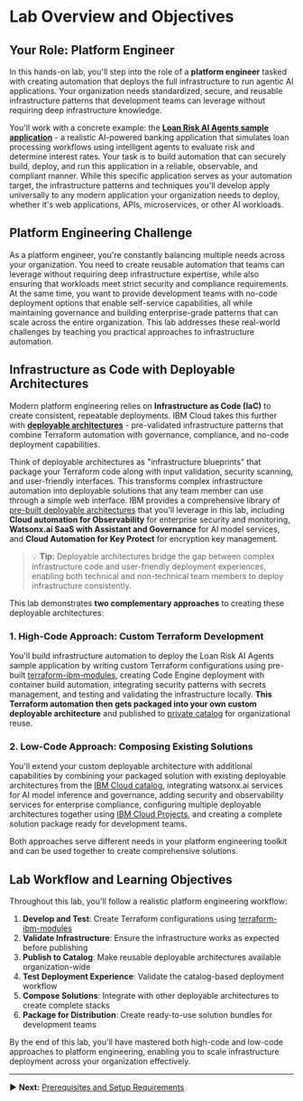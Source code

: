 # Lab Overview and Objectives

## Your Role: Platform Engineer

In this hands-on lab, you'll step into the role of a **platform engineer** tasked with creating automation that deploys the full infrastructure to run agentic AI applications. Your organization needs standardized, secure, and reusable infrastructure patterns that development teams can leverage without requiring deep infrastructure knowledge.

You'll work with a concrete example: the **[Loan Risk AI Agents sample application](https://github.com/IBM/ai-agent-for-loan-risk)** - a realistic AI-powered banking application that simulates loan processing workflows using intelligent agents to evaluate risk and determine interest rates. Your task is to build automation that can securely build, deploy, and run this application in a reliable, observable, and compliant manner. While this specific application serves as your automation target, the infrastructure patterns and techniques you'll develop apply universally to any modern application your organization needs to deploy, whether it's web applications, APIs, microservices, or other AI workloads.

## Platform Engineering Challenge

As a platform engineer, you're constantly balancing multiple needs across your organization. You need to create reusable automation that teams can leverage without requiring deep infrastructure expertise, while also ensuring that workloads meet strict security and compliance requirements. At the same time, you want to provide development teams with no-code deployment options that enable self-service capabilities, all while maintaining governance and building enterprise-grade patterns that can scale across the entire organization. This lab addresses these real-world challenges by teaching you practical approaches to infrastructure automation.

## Infrastructure as Code with Deployable Architectures

Modern platform engineering relies on **Infrastructure as Code (IaC)** to create consistent, repeatable deployments. IBM Cloud takes this further with **[deployable architectures](https://cloud.ibm.com/docs/secure-enterprise?topic=secure-enterprise-understanding-deployable-architecture)** - pre-validated infrastructure patterns that combine Terraform automation with governance, compliance, and no-code deployment capabilities.

Think of deployable architectures as "infrastructure blueprints" that package your Terraform code along with input validation, security scanning, and user-friendly interfaces. This transforms complex infrastructure automation into deployable solutions that any team member can use through a simple web interface. IBM provides a comprehensive library of [pre-built deployable architectures](https://cloud.ibm.com/catalog?category=solution&provider=IBM) that you'll leverage in this lab, including **Cloud automation for Observability** for enterprise security and monitoring, **Watsonx.ai SaaS with Assistant and Governance** for AI model services, and **Cloud Automation for Key Protect** for encryption key management.

> 💡 **Tip:** Deployable architectures bridge the gap between complex infrastructure code and user-friendly deployment experiences, enabling both technical and non-technical team members to deploy infrastructure consistently.

This lab demonstrates **two complementary approaches** to creating these deployable architectures:

### 1. High-Code Approach: Custom Terraform Development

You'll build infrastructure automation to deploy the Loan Risk AI Agents sample application by writing custom Terraform configurations using pre-built [terraform-ibm-modules](https://github.com/terraform-ibm-modules), creating Code Engine deployment with container build automation, integrating security patterns with secrets management, and testing and validating the infrastructure locally. **This Terraform automation then gets packaged into your own custom deployable architecture** and published to [private catalog](https://cloud.ibm.com/docs/account?topic=account-restrict-by-user) for organizational reuse.

### 2. Low-Code Approach: Composing Existing Solutions

You'll extend your custom deployable architecture with additional capabilities by combining your packaged solution with existing deployable architectures from the [IBM Cloud catalog](https://cloud.ibm.com/catalog?category=solution), integrating watsonx.ai services for AI model inference and governance, adding security and observability services for enterprise compliance, configuring multiple deployable architectures together using [IBM Cloud Projects](https://cloud.ibm.com/docs/secure-enterprise?topic=secure-enterprise-setup-project), and creating a complete solution package ready for development teams.

Both approaches serve different needs in your platform engineering toolkit and can be used together to create comprehensive solutions.

## Lab Workflow and Learning Objectives

Throughout this lab, you'll follow a realistic platform engineering workflow:

1. **Develop and Test**: Create Terraform configurations using [terraform-ibm-modules](https://github.com/terraform-ibm-modules)
2. **Validate Infrastructure**: Ensure the infrastructure works as expected before publishing
3. **Publish to Catalog**: Make reusable deployable architectures available organization-wide
4. **Test Deployment Experience**: Validate the catalog-based deployment workflow
5. **Compose Solutions**: Integrate with other deployable architectures to create complete stacks
6. **Package for Distribution**: Create ready-to-use solution bundles for development teams

By the end of this lab, you'll have mastered both high-code and low-code approaches to platform engineering, enabling you to scale infrastructure deployment across your organization effectively.

---

▶️ **Next:** [Prerequisites and Setup Requirements](./01-prerequisites-and-setup.md)
